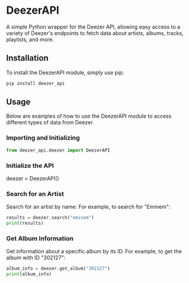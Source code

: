# DeezerAPI

A simple Python wrapper for the Deezer API, allowing easy access to a variety of Deezer's endpoints to fetch data about artists, albums, tracks, playlists, and more.

## Installation

To install the DeezerAPI module, simply use pip:

```bash
pip install deezer_api
```

## Usage

Below are examples of how to use the DeezerAPI module to access different types of data from Deezer.

### Importing and Initializing

```python
from deezer_api.deezer import DeezerAPI
```

### Initialize the API
deezer = DeezerAPI()


### Search for an Artist
Search for an artist by name. For example, to search for "Eminem":

```python
results = deezer.search("eminem")
print(results)
```

### Get Album Information
Get information about a specific album by its ID. For example, to get the album with ID "302127":

```python
album_info = deezer.get_album("302127")
print(album_info)
```
